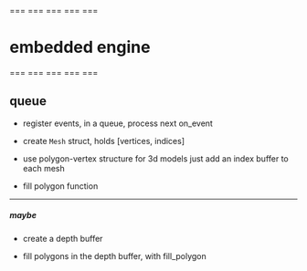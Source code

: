 === === === === ===
# embedded engine #
=== === === === ===

## queue ##

 - register events, in a queue, process next on_event

 - create `Mesh` struct, holds [vertices, indices]

 - use polygon-vertex structure for 3d models
    just add an index buffer to each mesh

 - fill polygon function

---

##### maybe #####

 - create a depth buffer

 - fill polygons in the depth buffer, with fill_polygon


